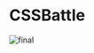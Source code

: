 # CSSBattle


![final](https://user-images.githubusercontent.com/87481819/210693909-96541a74-08c2-476c-96a3-d5de887fb7bb.jpg)
